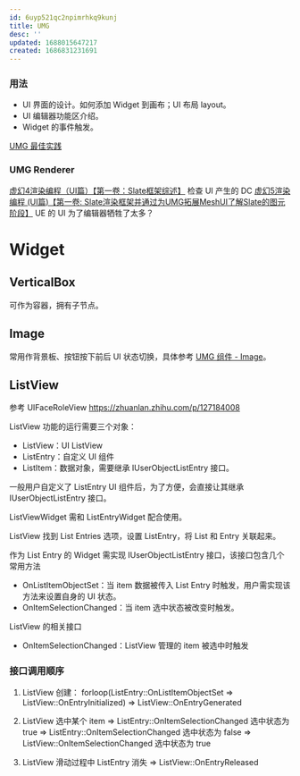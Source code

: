 ```yaml
---
id: 6uyp521qc2npimrhkq9kunj
title: UMG
desc: ''
updated: 1688015647217
created: 1686831231691
---
```


### 用法
- UI 界面的设计。如何添加 Widget 到画布；UI 布局 layout。
- UI 编辑器功能区介绍。
- Widget 的事件触发。

[UMG 最佳实践](https://docs.unrealengine.com/5.2/en-US/umg-best-practices-in-unreal-engine/)


### UMG Renderer
[虚幻4渲染编程（UI篇）【第一卷：Slate框架综述】](https://zhuanlan.zhihu.com/p/45682313) 检查 UI 产生的 DC
[虚幻5渲染编程 (UI篇)【第一卷: Slate渲染框架并通过为UMG拓展MeshUI了解Slate的图元阶段】](https://zhuanlan.zhihu.com/p/387752531) UE 的 UI 为了编辑器牺牲了太多？

# Widget

## VerticalBox
可作为容器，拥有子节点。

## Image 
常用作背景板、按钮按下前后 UI 状态切换，具体参考 [UMG 组件 - Image](https://zhuanlan.zhihu.com/p/136472896?utm_medium=social&utm_oi=1565688472064749568&utm_psn=1657724344171253760&utm_source=ZHShareTargetIDMore)。

## ListView
参考 UIFaceRoleView
https://zhuanlan.zhihu.com/p/127184008

ListView 功能的运行需要三个对象：
- ListView：UI ListView
- ListEntry：自定义 UI 组件
- ListItem：数据对象，需要继承 IUserObjectListEntry 接口。

一般用户自定义了 ListEntry UI 组件后，为了方便，会直接让其继承 IUserObjectListEntry 接口。

ListViewWidget 需和 ListEntryWidget 配合使用。

ListView 找到 List Entries 选项，设置 ListEntry，将 List 和 Entry 关联起来。

作为 List Entry 的 Widget 需实现 IUserObjectListEntry 接口，该接口包含几个常用方法 
- OnListItemObjectSet：当 item 数据被传入 List Entry 时触发，用户需实现该方法来设置自身的 UI 状态。
- OnItemSelectionChanged：当 item 选中状态被改变时触发。

ListView 的相关接口
- OnItemSelectionChanged：ListView 管理的 item 被选中时触发

### 接口调用顺序
1. ListView 创建：
forloop(ListEntry::OnListItemObjectSet => ListView::OnEntryInitialized) 
=> ListView::OnEntryGenerated

2. ListView 选中某个 item
=> ListEntry::OnItemSelectionChanged 选中状态为 true
=> ListEntry::OnItemSelectionChanged 选中状态为 false
=> ListView::OnItemSelectionChanged 选中状态为 true

3. ListView 滑动过程中 ListEntry 消失
=> ListView::OnEntryReleased
